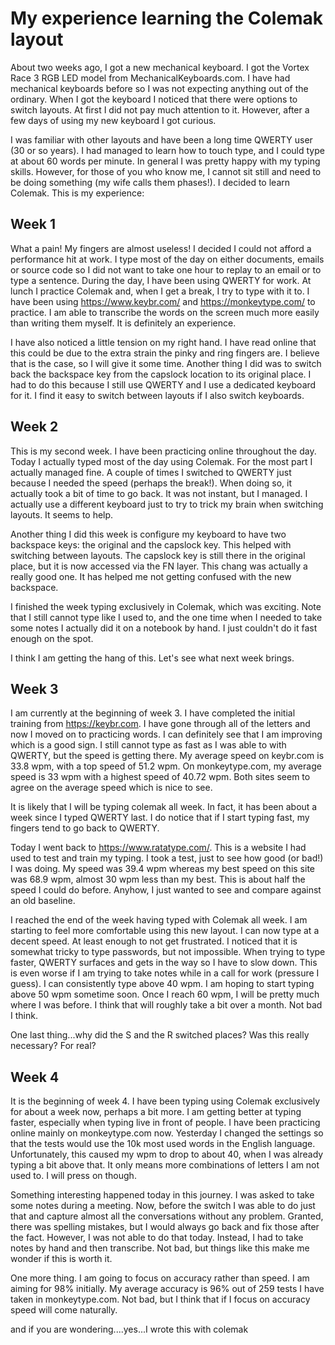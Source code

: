 # My experience learning the Colemak layout

About two weeks ago, I got a new mechanical keyboard. I got the Vortex Race 3 RGB LED model from MechanicalKeyboards.com. I have had mechanical keyboards before so I was not expecting anything out of the ordinary. When I got the keyboard I noticed that there were options to switch layouts. At first I did not pay much attention to it. However, after a few days of using my new keyboard I got curious.

I was familiar with other layouts and have been a long time QWERTY user (30 or so years). I had managed to learn how to touch type, and I could type at about 60 words per minute. In general I was pretty happy with my typing skills. However, for those of you who know me, I cannot sit still and need to be doing something (my wife calls them phases!). I decided to learn Colemak. This is my experience:

## Week 1

What a pain! My fingers are almost useless! I decided I could not afford a performance hit at work. I type most of the day on either documents, emails or source code so I did not want to take one hour to replay to an email or to type a sentence. During the day, I have been using QWERTY for work. At lunch I practice Colemak and, when I get a break, I try to type with it to. I have been using https://www.keybr.com/ and https://monkeytype.com/ to practice. I am able to transcribe the words on the screen much more easily than writing them myself. It is definitely an experience.

I have also noticed a little tension on my right hand. I have read online that this could be due to the extra strain the pinky and ring fingers are. I believe that is the case, so I will give it some time. Another thing I did was to switch back the backspace key from the capslock location to its original place. I had to do this because I still use QWERTY and I use a dedicated keyboard for it. I find it easy to switch between layouts if I also switch keyboards.

## Week 2

This is my second week. I have been practicing online throughout the day. Today I actually typed most of the day using Colemak. For the most part I actually managed fine. A couple of times I switched to QWERTY just because I needed the speed (perhaps the break!). When doing so, it actually took a bit of time to go back. It was not instant, but I managed. I actually use a different keyboard just to try to trick my brain when switching layouts. It seems to help.

Another thing I did this week is configure my keyboard to have two backspace keys: the original and the capslock key. This helped with switching between layouts. The capslock key is still there in the original place, but it is now accessed via the FN layer. This chang was actually a really good one. It has helped me not getting confused with the new backspace.

I finished the week typing exclusively in Colemak, which was exciting. Note that I still cannot type like I used to, and the one time when I needed to take some notes I actually did it on a notebook by hand. I just couldn't do it fast enough on the spot.

I think I am getting the hang of this. Let's see what next week brings.

## Week 3

I am currently at the beginning of week 3. I have completed the initial training from https://keybr.com. I have gone through all of the letters and now I moved on to practicing words. I can definitely see that I am improving which is a good sign. I still cannot type as fast as I was able to with QWERTY, but the speed is getting there. My average speed on keybr.com is 33.8 wpm, with a top speed of 51.2 wpm. On monkeytype.com, my average speed is 33 wpm with a highest speed of 40.72 wpm. Both sites seem to agree on the average speed which is nice to see.

It is likely that I will be typing colemak all week. In fact, it has been about a week since I typed QWERTY last. I do notice that if I start typing fast, my fingers tend to go back to QWERTY.

Today I went back to https://www.ratatype.com/. This is a website I had used to test and train my typing. I took a test, just to see how good (or bad!) I was doing. My speed was 39.4 wpm whereas my best speed on this site was 68.9 wpm, almost 30 wpm less than my best. This is about half the speed I could do before. Anyhow, I just wanted to see and compare against an old baseline.

I reached the end of the week having typed with Colemak all week. I am starting to feel more comfortable using this new layout. I can now type at a decent speed. At least enough to not get frustrated.
I noticed that it is somewhat tricky to type passwords, but not impossible. When trying to type faster, QWERTY surfaces and gets in the way so I have to slow down. This is even worse if I am trying to take notes while in a call for work (pressure I guess).
I can consistently type above 40 wpm. I am hoping to start typing above 50 wpm sometime soon. Once I reach 60 wpm, I will be pretty much where I was before. I think that will roughly take a bit over a month. Not bad I think.

One last thing...why did the S and the R switched places? Was this really necessary? For real?

## Week 4

It is the beginning of week 4. I have been typing using Colemak exclusively for about a week now, perhaps a bit more. I am getting better at typing faster, especially when typing live in front of people.
I have been practicing online mainly on monkeytype.com now. Yesterday I changed the settings so that the tests would use the 10k most used words in the English language. Unfortunately, this caused my wpm to drop to about 40, when I was already typing a bit above that. It only means more combinations of letters I am not used to. I will press on though.

Something interesting happened today in this journey. I was asked to take some notes during a meeting. Now, before the switch I was able to do just that and capture almost all the conversations without any problem. Granted, there was spelling mistakes, but I would always go back and fix those after the fact. However, I was not able to do that today. Instead, I had to take notes by hand and then transcribe. Not bad, but things like this make me wonder if this is worth it.

One more thing. I am going to focus on accuracy rather than speed. I am aiming for 98% initially. My average accuracy is 96% out of 259 tests I have taken in monkeytype.com. Not bad, but I think that if I focus on accuracy speed will come naturally.

and if you are wondering....yes...I wrote this with colemak
